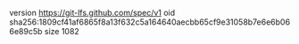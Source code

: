 version https://git-lfs.github.com/spec/v1
oid sha256:1809cf41af6865f8a13f632c5a164640aecbb65cf9e31058b7e6e6b066e89c5b
size 1082
